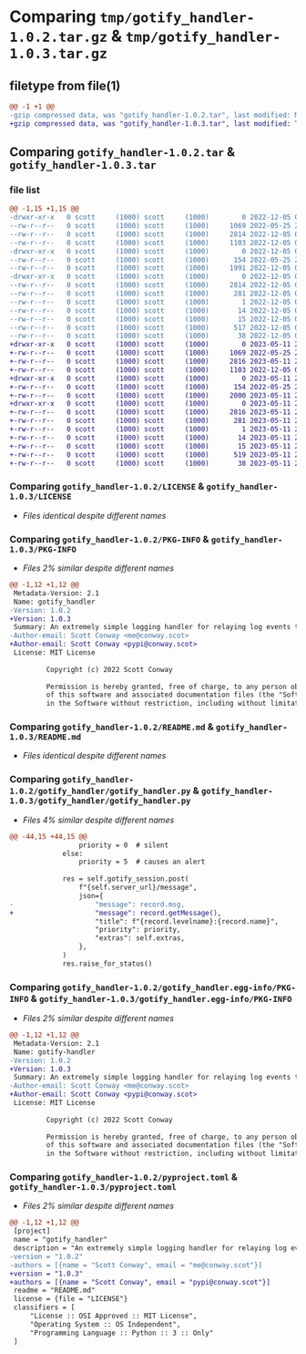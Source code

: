 # Comparing `tmp/gotify_handler-1.0.2.tar.gz` & `tmp/gotify_handler-1.0.3.tar.gz`

## filetype from file(1)

```diff
@@ -1 +1 @@
-gzip compressed data, was "gotify_handler-1.0.2.tar", last modified: Mon Dec  5 03:20:29 2022, max compression
+gzip compressed data, was "gotify_handler-1.0.3.tar", last modified: Thu May 11 20:29:52 2023, max compression
```

## Comparing `gotify_handler-1.0.2.tar` & `gotify_handler-1.0.3.tar`

### file list

```diff
@@ -1,15 +1,15 @@
-drwxr-xr-x   0 scott     (1000) scott     (1000)        0 2022-12-05 03:20:29.521971 gotify_handler-1.0.2/
--rw-r--r--   0 scott     (1000) scott     (1000)     1069 2022-05-25 20:27:36.000000 gotify_handler-1.0.2/LICENSE
--rw-r--r--   0 scott     (1000) scott     (1000)     2814 2022-12-05 03:20:29.521971 gotify_handler-1.0.2/PKG-INFO
--rw-r--r--   0 scott     (1000) scott     (1000)     1103 2022-12-05 03:19:22.000000 gotify_handler-1.0.2/README.md
-drwxr-xr-x   0 scott     (1000) scott     (1000)        0 2022-12-05 03:20:29.521971 gotify_handler-1.0.2/gotify_handler/
--rw-r--r--   0 scott     (1000) scott     (1000)      154 2022-05-25 20:27:36.000000 gotify_handler-1.0.2/gotify_handler/__init__.py
--rw-r--r--   0 scott     (1000) scott     (1000)     1991 2022-12-05 00:15:54.000000 gotify_handler-1.0.2/gotify_handler/gotify_handler.py
-drwxr-xr-x   0 scott     (1000) scott     (1000)        0 2022-12-05 03:20:29.521971 gotify_handler-1.0.2/gotify_handler.egg-info/
--rw-r--r--   0 scott     (1000) scott     (1000)     2814 2022-12-05 03:20:29.000000 gotify_handler-1.0.2/gotify_handler.egg-info/PKG-INFO
--rw-r--r--   0 scott     (1000) scott     (1000)      281 2022-12-05 03:20:29.000000 gotify_handler-1.0.2/gotify_handler.egg-info/SOURCES.txt
--rw-r--r--   0 scott     (1000) scott     (1000)        1 2022-12-05 03:20:29.000000 gotify_handler-1.0.2/gotify_handler.egg-info/dependency_links.txt
--rw-r--r--   0 scott     (1000) scott     (1000)       14 2022-12-05 03:20:29.000000 gotify_handler-1.0.2/gotify_handler.egg-info/requires.txt
--rw-r--r--   0 scott     (1000) scott     (1000)       15 2022-12-05 03:20:29.000000 gotify_handler-1.0.2/gotify_handler.egg-info/top_level.txt
--rw-r--r--   0 scott     (1000) scott     (1000)      517 2022-12-05 00:16:27.000000 gotify_handler-1.0.2/pyproject.toml
--rw-r--r--   0 scott     (1000) scott     (1000)       38 2022-12-05 03:20:29.521971 gotify_handler-1.0.2/setup.cfg
+drwxr-xr-x   0 scott     (1000) scott     (1000)        0 2023-05-11 20:29:52.968071 gotify_handler-1.0.3/
+-rw-r--r--   0 scott     (1000) scott     (1000)     1069 2022-05-25 20:27:36.000000 gotify_handler-1.0.3/LICENSE
+-rw-r--r--   0 scott     (1000) scott     (1000)     2816 2023-05-11 20:29:52.968071 gotify_handler-1.0.3/PKG-INFO
+-rw-r--r--   0 scott     (1000) scott     (1000)     1103 2022-12-05 03:19:22.000000 gotify_handler-1.0.3/README.md
+drwxr-xr-x   0 scott     (1000) scott     (1000)        0 2023-05-11 20:29:52.968071 gotify_handler-1.0.3/gotify_handler/
+-rw-r--r--   0 scott     (1000) scott     (1000)      154 2022-05-25 20:27:36.000000 gotify_handler-1.0.3/gotify_handler/__init__.py
+-rw-r--r--   0 scott     (1000) scott     (1000)     2000 2023-05-11 20:27:34.000000 gotify_handler-1.0.3/gotify_handler/gotify_handler.py
+drwxr-xr-x   0 scott     (1000) scott     (1000)        0 2023-05-11 20:29:52.968071 gotify_handler-1.0.3/gotify_handler.egg-info/
+-rw-r--r--   0 scott     (1000) scott     (1000)     2816 2023-05-11 20:29:52.000000 gotify_handler-1.0.3/gotify_handler.egg-info/PKG-INFO
+-rw-r--r--   0 scott     (1000) scott     (1000)      281 2023-05-11 20:29:52.000000 gotify_handler-1.0.3/gotify_handler.egg-info/SOURCES.txt
+-rw-r--r--   0 scott     (1000) scott     (1000)        1 2023-05-11 20:29:52.000000 gotify_handler-1.0.3/gotify_handler.egg-info/dependency_links.txt
+-rw-r--r--   0 scott     (1000) scott     (1000)       14 2023-05-11 20:29:52.000000 gotify_handler-1.0.3/gotify_handler.egg-info/requires.txt
+-rw-r--r--   0 scott     (1000) scott     (1000)       15 2023-05-11 20:29:52.000000 gotify_handler-1.0.3/gotify_handler.egg-info/top_level.txt
+-rw-r--r--   0 scott     (1000) scott     (1000)      519 2023-05-11 20:27:54.000000 gotify_handler-1.0.3/pyproject.toml
+-rw-r--r--   0 scott     (1000) scott     (1000)       38 2023-05-11 20:29:52.968071 gotify_handler-1.0.3/setup.cfg
```

### Comparing `gotify_handler-1.0.2/LICENSE` & `gotify_handler-1.0.3/LICENSE`

 * *Files identical despite different names*

### Comparing `gotify_handler-1.0.2/PKG-INFO` & `gotify_handler-1.0.3/PKG-INFO`

 * *Files 2% similar despite different names*

```diff
@@ -1,12 +1,12 @@
 Metadata-Version: 2.1
 Name: gotify_handler
-Version: 1.0.2
+Version: 1.0.3
 Summary: An extremely simple logging handler for relaying log events to gotify
-Author-email: Scott Conway <me@conway.scot>
+Author-email: Scott Conway <pypi@conway.scot>
 License: MIT License
         
         Copyright (c) 2022 Scott Conway
         
         Permission is hereby granted, free of charge, to any person obtaining a copy
         of this software and associated documentation files (the "Software"), to deal
         in the Software without restriction, including without limitation the rights
```

### Comparing `gotify_handler-1.0.2/README.md` & `gotify_handler-1.0.3/README.md`

 * *Files identical despite different names*

### Comparing `gotify_handler-1.0.2/gotify_handler/gotify_handler.py` & `gotify_handler-1.0.3/gotify_handler/gotify_handler.py`

 * *Files 4% similar despite different names*

```diff
@@ -44,15 +44,15 @@
                 priority = 0  # silent
             else:
                 priority = 5  # causes an alert
 
             res = self.gotify_session.post(
                 f"{self.server_url}/message",
                 json={
-                    "message": record.msg,
+                    "message": record.getMessage(),
                     "title": f"{record.levelname}:{record.name}",
                     "priority": priority,
                     "extras": self.extras,
                 },
             )
             res.raise_for_status()
```

### Comparing `gotify_handler-1.0.2/gotify_handler.egg-info/PKG-INFO` & `gotify_handler-1.0.3/gotify_handler.egg-info/PKG-INFO`

 * *Files 2% similar despite different names*

```diff
@@ -1,12 +1,12 @@
 Metadata-Version: 2.1
 Name: gotify-handler
-Version: 1.0.2
+Version: 1.0.3
 Summary: An extremely simple logging handler for relaying log events to gotify
-Author-email: Scott Conway <me@conway.scot>
+Author-email: Scott Conway <pypi@conway.scot>
 License: MIT License
         
         Copyright (c) 2022 Scott Conway
         
         Permission is hereby granted, free of charge, to any person obtaining a copy
         of this software and associated documentation files (the "Software"), to deal
         in the Software without restriction, including without limitation the rights
```

### Comparing `gotify_handler-1.0.2/pyproject.toml` & `gotify_handler-1.0.3/pyproject.toml`

 * *Files 2% similar despite different names*

```diff
@@ -1,12 +1,12 @@
 [project]
 name = "gotify_handler"
 description = "An extremely simple logging handler for relaying log events to gotify"
-version = "1.0.2"
-authors = [{name = "Scott Conway", email = "me@conway.scot"}]
+version = "1.0.3"
+authors = [{name = "Scott Conway", email = "pypi@conway.scot"}]
 readme = "README.md"
 license = {file = "LICENSE"}
 classifiers = [
     "License :: OSI Approved :: MIT License",
     "Operating System :: OS Independent",
     "Programming Language :: Python :: 3 :: Only"
 ]
```

